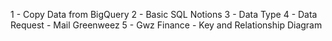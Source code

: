 
1 -
Copy Data from BigQuery
2 -
Basic SQL Notions
3 -
Data Type
4 -
Data Request - Mail Greenweez
5 -
Gwz Finance - Key and Relationship Diagram